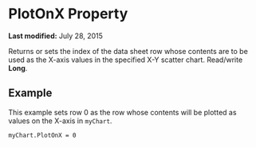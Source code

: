 
# PlotOnX Property

 **Last modified:** July 28, 2015

Returns or sets the index of the data sheet row whose contents are to be used as the X-axis values in the specified X-Y scatter chart. Read/write  **Long**.

## Example

This example sets row 0 as the row whose contents will be plotted as values on the X-axis in  `myChart`.


```
myChart.PlotOnX = 0 

```

